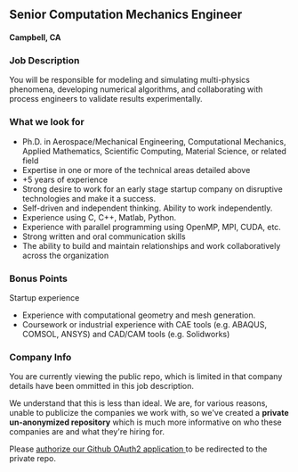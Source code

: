 ## Senior Computation Mechanics Engineer
#### Campbell, CA

### Job Description
You will be responsible for modeling and simulating multi-physics phenomena, developing numerical algorithms, and collaborating with process engineers to validate results experimentally.

### What we look for
+	Ph.D. in Aerospace/Mechanical Engineering, Computational Mechanics, Applied Mathematics, Scientific Computing, Material Science, or related field
+	Expertise in one or more of the technical areas detailed above
+	+5 years of experience
+	Strong desire to work for an early stage startup company on disruptive technologies and make it a success.
+	Self-driven and independent thinking. Ability to work independently.
+	Experience using C, C++, Matlab, Python.
+	Experience with parallel programming using OpenMP, MPI, CUDA, etc.
+	Strong written and oral communication skills
+	The ability to build and maintain relationships and work collaboratively across the organization

### Bonus Points
 Startup experience
+	Experience with computational geometry and mesh generation.
+	Coursework or industrial experience with CAE tools (e.g. ABAQUS, COMSOL, ANSYS) and CAD/CAM tools (e.g. Solidworks)

### Company Info
You are currently viewing the public repo, which is limited in that company details have been ommitted in this job description.  
    
We understand that this is less than ideal.  We are, for various reasons, unable to publicize the companies we work with, so we've
created a **private un-anonymized repository** which is much more informative on who these companies are and what they're hiring for.  
    
Please [authorize our Github OAuth2 application ](http://localhost:3000/users/auth/github?job_id=vmvsbzne-senior-computation-mechanics-engineer) to be redirected to the private repo.
